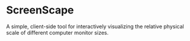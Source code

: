 # ScreenScape
A simple, client-side tool for interactively visualizing the relative physical scale of different computer monitor sizes.
